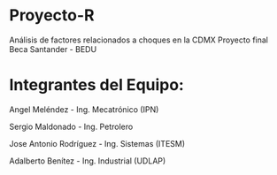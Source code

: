 # Proyecto-R

Análisis de factores relacionados a choques en la CDMX 
Proyecto final Beca Santander - BEDU



# Integrantes del Equipo:

Angel Meléndez - Ing. Mecatrónico (IPN)

Sergio Maldonado - Ing. Petrolero 

Jose Antonio Rodríguez - Ing. Sistemas (ITESM)

Adalberto Benítez - Ing. Industrial (UDLAP)
